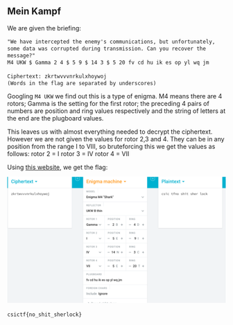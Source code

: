## Mein Kampf ##

We are given the briefing:

```
"We have intercepted the enemy's communications, but unfortunately, some data was corrupted during transmission. Can you recover the message?"  
M4 UKW $ Gamma 2 4 $ 5 9 $ 14 3 $ 5 20 fv cd hu ik es op yl wq jm

Ciphertext: zkrtwvvvnrkulxhoywoj
(Words in the flag are separated by underscores)
```

Googling `M4 UKW` we find out this is a type of enigma. M4 means there are 4 rotors; Gamma is the setting for the first rotor; the preceding 4 pairs of numbers 
are position and ring values respectively and the string of letters at the end are the plugboard values. 

This leaves us with almost everything needed to decrypt the ciphertext. However we are not given the values for rotor 2,3 and 4. They can be in any position 
from the range I to VIII, so bruteforcing this we get the values as follows:
rotor 2 = I
rotor 3 = IV
rotor 4 = VII

Using [this website](https://cryptii.com/pipes/enigma-decoder), we get the flag:

![enigma](images/enigma.png)

`csictf{no_shit_sherlock}`
